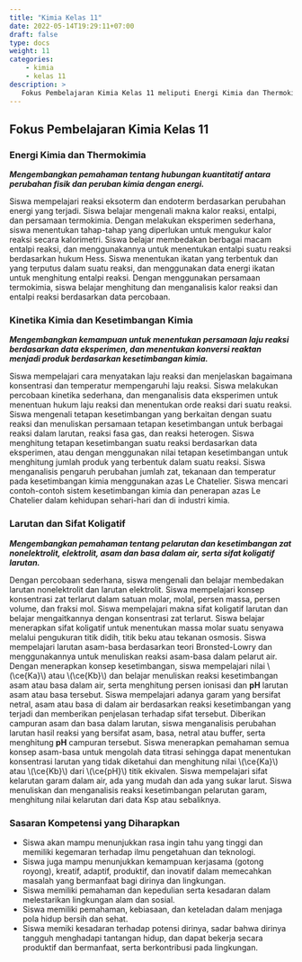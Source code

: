```yaml
---
title: "Kimia Kelas 11"
date: 2022-05-14T19:29:11+07:00
draft: false
type: docs
weight: 11
categories:
    - kimia
    - kelas 11
description: >
   Fokus Pembelajaran Kimia Kelas 11 meliputi Energi Kimia dan Thermokimia, Kinetika Kimia dan Kesetimbangan Kimia serta Larutan dan Sifat Koligatif.
---
```

## Fokus Pembelajaran Kimia Kelas 11

### Energi Kimia dan Thermokimia
***Mengembangkan pemahaman tentang hubungan kuantitatif antara perubahan fisik dan peruban kimia dengan energi.***

Siswa mempelajari reaksi eksoterm dan endoterm berdasarkan perubahan energi yang terjadi. Siswa belajar mengenali makna kalor reaksi, entalpi, dan persamaan termokimia. Dengan melakukan eksperimen sederhana, siswa menentukan tahap-tahap yang diperlukan untuk mengukur kalor reaksi secara kalorimetri. Siswa belajar membedakan berbagai macam entalpi reaksi, dan menggunakannya untuk menentukan entalpi suatu reaksi berdasarkan hukum Hess. Siswa menentukan ikatan yang terbentuk dan yang terputus dalam suatu reaksi, dan menggunakan data energi ikatan untuk menghitung entalpi reaksi. Dengan menggunakan persamaan termokimia, siswa belajar menghitung dan menganalisis kalor reaksi dan entalpi reaksi berdasarkan data percobaan.

### Kinetika Kimia dan Kesetimbangan Kimia
***Mengembangkan kemampuan untuk menentukan persamaan laju reaksi berdasarkan data eksperimen, dan menentukan konversi reaktan menjadi produk berdasarkan kesetimbangan kimia.***

Siswa mempelajari cara menyatakan laju reaksi dan menjelaskan bagaimana konsentrasi dan temperatur mempengaruhi laju reaksi. Siswa melakukan percobaan kinetika sederhana, dan menganalisis data eksperimen untuk menentuan hukum laju reaksi dan menentukan orde reaksi dari suatu reaksi. Siswa mengenali tetapan kesetimbangan yang berkaitan dengan suatu reaksi dan menuliskan persamaan tetapan kesetimbangan untuk berbagai reaksi dalam larutan, reaksi fasa gas, dan reaksi heterogen. Siswa menghitung tetapan kesetimbangan suatu reaksi berdasarkan data eksperimen, atau dengan menggunakan nilai tetapan kesetimbangan untuk menghitung jumlah produk yang terbentuk dalam suatu reaksi. Siswa menganalisis pengaruh perubahan jumlah zat, tekanaan dan temperatur pada kesetimbangan kimia menggunakan azas Le Chatelier. Siswa mencari contoh-contoh sistem kesetimbangan kimia dan penerapan azas Le Chatelier dalam kehidupan sehari-hari dan di industri kimia.

### Larutan dan Sifat Koligatif
***Mengembangkan pemahaman tentang pelarutan dan kesetimbangan zat nonelektrolit, elektrolit, asam dan basa dalam air, serta sifat koligatif larutan.***

Dengan percobaan sederhana, siswa mengenali dan belajar membedakan larutan nonelektrolit dan larutan elektrolit. Siswa mempelajari konsep konsentrasi zat terlarut dalam satuan molar, molal, persen massa, persen volume, dan fraksi mol. Siswa mempelajari makna sifat koligatif larutan dan belajar mengaitkannya dengan konsentrasi zat terlarut. Siswa belajar menerapkan sifat koligatif untuk menentukan massa molar suatu senyawa melalui pengukuran titik didih, titik beku atau tekanan osmosis. Siswa mempelajari larutan asam-basa berdasarkan teori Bronsted-Lowry dan menggunakannya untuk menuliskan reaksi asam-basa dalam pelarut air. Dengan menerapkan konsep kesetimbangan, siswa mempelajari nilai \\(\ce{Ka}\\) atau \\(\ce{Kb}\\) dan belajar menuliskan reaksi kesetimbangan asam atau basa dalam air, serta menghitung persen ionisasi dan **pH** larutan asam atau basa tersebut. Siswa mempelajari adanya garam yang bersifat netral, asam atau basa di dalam air berdasarkan reaksi kesetimbangan yang terjadi dan memberikan penjelasan terhadap sifat tersebut. Diberikan campuran asam dan basa dalam larutan, siswa menganalisis perubahan larutan hasil reaksi yang bersifat asam, basa, netral atau buffer, serta menghitung **pH** campuran tersebut. Siswa menerapkan pemahaman semua konsep asam-basa untuk mengolah data titrasi sehingga dapat menentukan konsentrasi larutan yang tidak diketahui dan menghitung nilai \\(\ce{Ka}\\) atau \\(\ce{Kb}\\) dari \\(\ce{pH}\\) titik ekivalen. Siswa mempelajari sifat kelarutan garam dalam air, ada yang mudah dan ada yang sukar larut. Siswa menuliskan dan menganalisis reaksi kesetimbangan pelarutan garam, menghitung nilai kelarutan dari data Ksp atau sebaliknya.

### Sasaran Kompetensi yang Diharapkan
- Siswa akan mampu menunjukkan rasa ingin tahu yang tinggi dan memiliki kegemaran terhadap ilmu pengetahuan dan teknologi.
- Siswa juga mampu menunjukkan kemampuan kerjasama (gotong royong), kreatif, adaptif, produktif, dan inovatif dalam memecahkan masalah yang bermanfaat bagi dirinya dan lingkungan.
- Siswa memiliki pemahaman dan kepedulian serta kesadaran dalam melestarikan lingkungan alam dan sosial.
- Siswa memiliki pemahaman, kebiasaan, dan keteladan dalam menjaga pola hidup bersih dan sehat.
- Siswa memiki kesadaran terhadap potensi dirinya, sadar bahwa dirinya tangguh menghadapi tantangan hidup, dan dapat bekerja secara produktif dan bermanfaat, serta berkontribusi pada lingkungan.